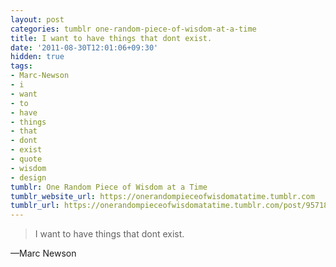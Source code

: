 ```yaml
---
layout: post
categories: tumblr one-random-piece-of-wisdom-at-a-time
title: I want to have things that dont exist.
date: '2011-08-30T12:01:06+09:30'
hidden: true
tags:
- Marc-Newson
- i
- want
- to
- have
- things
- that
- dont
- exist
- quote
- wisdom
- design
tumblr: One Random Piece of Wisdom at a Time
tumblr_website_url: https://onerandompieceofwisdomatatime.tumblr.com
tumblr_url: https://onerandompieceofwisdomatatime.tumblr.com/post/9571800412/i-want-to-have-things-that-dont-exist
---
```

> I want to have things that dont exist.

—Marc Newson
